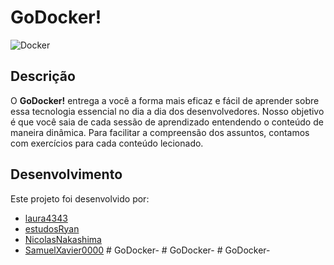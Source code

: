 # GoDocker!

![Docker](https://miro.medium.com/v2/resize:fit:336/0*rmv6pZTW2hfP2XYd.png)

## Descrição

O **GoDocker!** entrega a você a forma mais eficaz e fácil de aprender sobre essa tecnologia essencial no dia a dia dos desenvolvedores. Nosso objetivo é que você saia de cada sessão de aprendizado entendendo o conteúdo de maneira dinâmica. Para facilitar a compreensão dos assuntos, contamos com exercícios para cada conteúdo lecionado.

## Desenvolvimento

Este projeto foi desenvolvido por:

- [laura4343](https://github.com/laura4343)
- [estudosRyan](https://github.com/estudosRyan)
- [NicolasNakashima](https://github.com/NicolasNakashima)
- [SamuelXavier0000](https://github.com/SamuelXavier0000)
#   G o D o c k e r -  
 #   G o D o c k e r -  
 #   G o D o c k e r -  
 
